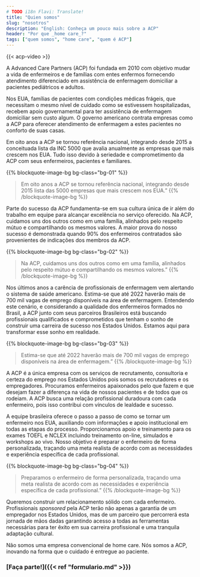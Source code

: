 ```yaml
---
# TODO i18n Flavi: Translate!
title: "Quien somos"
slug: "nosotros"
description: "English: Conheça um pouco mais sobre a ACP"
header: "Por que _home care_?"
tags: ["quem somos", "home care", "quem é ACP"]
---
```


{{< acp-video >}}

A Advanced Care Partners (ACP) foi fundada em 2010 com objetivo mudar a vida de enfermeiros e de famílias com entes enfermos fornecendo atendimento diferenciado em assistência de enfermagem domiciliar a pacientes pediátricos e adultos.

Nos EUA, famílias de pacientes com condições médicas frágeis, que necessitam o mesmo nível de cuidado como se estivessem hospitalizadas, recebem apoio governamental para ter assistência de enfermagem domiciliar sem custo algum. O governo americano contrata empresas como a ACP para oferecer atendimento de enfermagem a estes pacientes no conforto de suas casas.

Em oito anos a ACP se tornou referência nacional, integrando desde 2015 a conceituada lista da INC 5000 que avalia anualmente as empresas que mais crescem nos EUA. Tudo isso devido à seriedade e comprometimento da ACP com seus enfermeiros, pacientes e familiares.

{{% blockquote-image-bg bg-class="bg-01" %}}
  > Em oito anos a ACP se tornou referência nacional, integrando desde 2015 lista das 5000 empresas que mais crescem nos EUA.”
{{% /blockquote-image-bg %}}

Parte do sucesso da ACP fundamenta-se em sua cultura única de ir além do trabalho em equipe para alcançar excelência no serviço oferecido. Na ACP, cuidamos uns dos outros como em uma família, alinhados pelo respeito mútuo e compartilhando os mesmos valores. A maior prova do nosso sucesso é demonstrada quando 90% dos enfermeiros contratados são provenientes de indicações dos membros da ACP.

{{% blockquote-image-bg bg-class="bg-02" %}}
  > Na ACP, cuidamos uns dos outros como em uma família, alinhados pelo respeito mútuo e compartilhando os mesmos valores.”
{{% /blockquote-image-bg %}}

Nos últimos anos a carência de profissionais de enfermagem vem alertando o sistema de saúde americano. Estima-se que até 2022 haverão mais de 700 mil vagas de emprego disponíveis na área de enfermagem. Entendendo este cenário, e considerando a qualidade dos enfermeiros formados no Brasil, a ACP junto com seus parceiros Brasileiros está buscando profissionais qualificados e comprometidos que tenham o sonho de construir uma carreira de sucesso nos Estados Unidos. Estamos aqui para transformar esse sonho em realidade.

{{% blockquote-image-bg bg-class="bg-03" %}}
  > Estima-se que até 2022 haverão mais de 700 mil vagas de emprego disponíveis na área de enfermagem.”
{{% /blockquote-image-bg %}}

A ACP é a única empresa com os serviços de recrutamento, consultoria e certeza do emprego nos Estados Unidos pois somos os recrutadores e os empregadores. Procuramos enfermeiros apaixonados pelo que fazem e que desejam fazer a diferença na vida de nossos pacientes e de todos que os rodeiam. A ACP busca uma relação profissional duradoura com cada enfermeiro, pois isso contribui com vínculos de lealdade e sucesso. 

A equipe brasileira oferece o passo a passo de como se tornar um enfermeiro nos EUA, auxiliando com informações e apoio institucional em todas as etapas do processo. Proporcionamos apoio e treinamento para os exames TOEFL e NCLEX incluindo treinamento on-line, simulados e workshops ao vivo. Nosso objetivo é preparar o enfermeiro de forma personalizada, traçando uma meta realista de acordo com as necessidades e experiência específica de cada profissional.

{{% blockquote-image-bg bg-class="bg-04" %}}
  > Preparamos o enfermeiro de forma personalizada, traçando uma meta realista de acordo com as necessidades e experiência específica de cada profissional.”
{{% /blockquote-image-bg %}}

Queremos construir um relacionamento sólido com cada enfermeiro. Profissionais _sponsored_ pela ACP terão não apenas a garantia de um empregador nos Estados Unidos, mas de um parceiro que percorrerá esta jornada de mãos dadas garantindo acesso a todas as ferramentas necessárias para ter êxito em sua carreira profissional e uma tranquila adaptação cultural.

<p class="bold">Não somos uma empresa convencional de home care. Nós somos a ACP, inovando na forma que o cuidado é entregue ao paciente.</p>

### [Faça parte!]({{< ref "formulario.md" >}})
